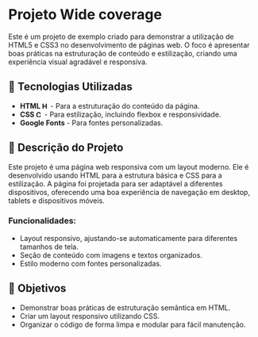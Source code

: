 # Projeto Wide coverage

Este é um projeto de exemplo criado para demonstrar a utilização de HTML5 e CSS3 no desenvolvimento de páginas web. O foco é apresentar boas práticas na estruturação de conteúdo e estilização, criando uma experiência visual agradável e responsiva.

## 🚀 Tecnologias Utilizadas

- **HTML [<img src="https://cdn.jsdelivr.net/gh/devicons/devicon/icons/html5/html5-original.svg" alt="HTML5" width="13" height="13"/>](https://developer.mozilla.org/pt-BR/docs/Web/HTML)** - Para a estruturação do conteúdo da página.
- **CSS [<img src="https://cdn.jsdelivr.net/gh/devicons/devicon/icons/css3/css3-original.svg" alt="CSS3" width="13" height="13"/>](https://developer.mozilla.org/pt-BR/docs/Web/CSS)** - Para estilização, incluindo flexbox e responsividade.
- **Google Fonts** - Para fontes personalizadas.

## 📌 Descrição do Projeto

Este projeto é uma página web responsiva com um layout moderno. Ele é desenvolvido usando HTML para a estrutura básica e CSS para a estilização. A página foi projetada para ser adaptável a diferentes dispositivos, oferecendo uma boa experiência de navegação em desktop, tablets e dispositivos móveis.

### Funcionalidades:

- Layout responsivo, ajustando-se automaticamente para diferentes tamanhos de tela.
- Seção de conteúdo com imagens e textos organizados.
- Estilo moderno com fontes personalizadas.

## 🎯 Objetivos

- Demonstrar boas práticas de estruturação semântica em HTML.
- Criar um layout responsivo utilizando CSS.
- Organizar o código de forma limpa e modular para fácil manutenção.

